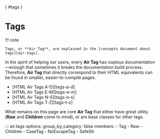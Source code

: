 [](){ #tags }

# Tags

!!! note

    Tags, or **Air Tag**, are explained in the [concepts document about tags][air-tags].


In the spirit of helping our users, every **Air Tag** has copious documentation—enough that sometimes it breaks the documentation build process. Therefore, **Air Tag** that directly correspond to their HTML equivalents can be found in smaller, easier-to-compile pages.


  - [HTML Air Tags A-D][tags-a-d]
  - [HTML Air Tags E-M][tags-e-m]
  - [HTML Air Tags N-S][tags-n-s]
  - [HTML Air Tags T-Z][tags-t-z]


What remains on this page are core **Air Tag** that either have great utility (**Raw** and **Children** come to mind), or are base classes for other tags.



::: air.tags
    options:
      group_by_category: false
      members:
        - Tag
        - Raw
        - Children
        - CaseTag
        - NoEscapeTag
        - SafeStr